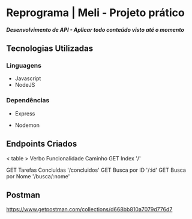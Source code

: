 # Reprograma | Meli - Projeto prático
##### Desenvolvimento de API - Aplicar todo conteúdo visto até o momento

## Tecnologias Utilizadas
### Linguagens
- Javascript<br>
- NodeJS<br>

### Dependências
- Express<br>

- Nodemon<br>

## Endpoints Criados

< table >
    <thead>
        <th>Verbo</th>
        <th>Funcionalidade</th>
        <th>Caminho</th>
    </thead>
    <tr>
        <td>GET</td>
        <td>Index</td>
        <td>'/'
</tr>
        <tr>
            <td>GET</td>
            <td>Tarefas Concluídas</td>
            <td>'/concluidos'</td>
        </tr>
        <tr>
            <td>GET</td>
            <td>Busca por ID</td>
            <td>'/:id'</td>
        </tr>
        <tr>
            <td>GET</td>
            <td>Busca por Nome</td>
            <td>'/busca/:nome'</td>
        </tr>
 </table>



## Postman

https://www.getpostman.com/collections/d668bb810a7079d776d7
